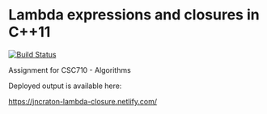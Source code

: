 # Lambda expressions and closures in C++11

[![Build Status](https://travis-ci.org/jncraton/lambda-closure.svg?branch=master)](https://travis-ci.org/jncraton/lambda-closure)

Assignment for CSC710 - Algorithms

Deployed output is available here:

https://jncraton-lambda-closure.netlify.com/
